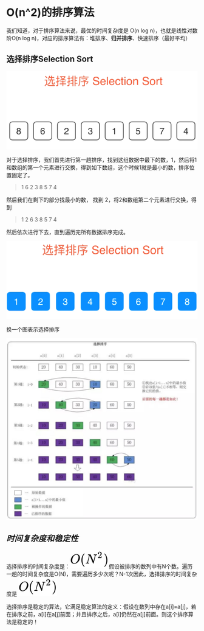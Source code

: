 # O(n^2)的排序算法

我们知道，对于排序算法来说，最优的时间复杂度是 O(n log n)，也就是线性对数阶O(n log n)，对应的排序算法有：堆排序、**归并排序**、快速排序（最好平均）

## 选择排序Selection Sort

![](../img/impicture_20220214_192424.png)

对于选择排序，我们首先进行第一趟排序，找到这组数据中最下的数，1，然后将1和数组的第一个元素进行交换，得到如下数组，这个时候1就是最小的数，排序位置固定了。

> 1  6  2  3  8  5  7  4

然后我们在剩下的部分找最小的数， 找到 2，将2和数组第二个元素进行交换，得到

> 1  2  6  3  8  5  7  4

然后依次进行下去，直到遍历完所有数据排序完成。

![](../img/impicture_20220214_193308.png)

换一个图表示选择排序

![](../img/v2-c7bbbfaf4e9853595f439e25420197a8_r.jpg)

## ***时间复杂度和稳定性***

选择排序的时间复杂度是：![](../img/equation.svg)假设被排序的数列中有N个数。遍历一趟的时间复杂度是O(N)，需要遍历多少次呢？N-1次因此，选择排序的时间复杂度是 ![](../img/equation.svg)

选择排序是稳定的算法，它满足稳定算法的定义：假设在数列中存在a[i]=a[j]，若在排序之前，a[i]在a[j]前面；并且排序之后，a[i]仍然在a[j]前面。则这个排序算法是稳定的！